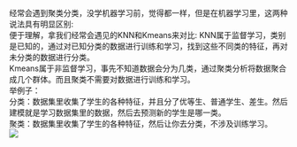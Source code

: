 经常会遇到聚类分类，没学机器学习前，觉得都一样，但是在机器学习里，这两种说法具有明显区别:    
便于理解，拿我们经常会遇见的KNN和Kmeans来对比:
KNN属于监督学习，类别是已知的，通过对已知分类的数据进行训练和学习，找到这些不同类的特征，再对未分类的数据进行分类。  
Kmeans属于非监督学习，事先不知道数据会分为几类，通过聚类分析将数据聚合成几个群体。而且聚类不需要对数据进行训练和学习。  
举例子：  
分类：数据集里收集了学生的各种特征，并且分了优等生、普通学生、差生。然后建模就是学习数据集里的数据，然后去预测新的学生是哪一类。  
聚类：数据集里收集了学生的各种特征，然后让你去分类，不涉及训练学习。  
![](https://ss0.bdstatic.com/70cFvHSh_Q1YnxGkpoWK1HF6hhy/it/u=3782765150,1637116088&fm=26&gp=0.jpg)
